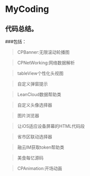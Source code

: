 # MyCoding
## 代码总结。
###包括：
>CPBanner:无限滚动轮播图

>CPNetWorking:网络数据解析

>tableView个性化头视图

>自定义弹窗提示

>LeanCloud数据帮助类

>自定义头像选择器

>图片浏览器

>让iOS适应设备屏幕的HTML代码段

>省市区联动选择器

>融云IM获取token帮助类

>美食每忆源码

>CPAnimation:开场动画

